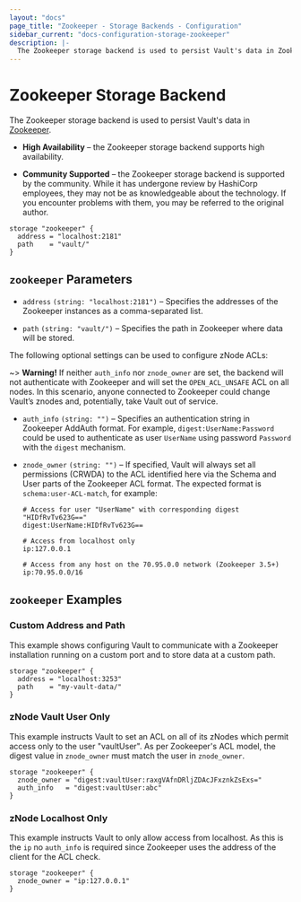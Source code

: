 ```yaml
---
layout: "docs"
page_title: "Zookeeper - Storage Backends - Configuration"
sidebar_current: "docs-configuration-storage-zookeeper"
description: |-
  The Zookeeper storage backend is used to persist Vault's data in Zookeeper.
---
```


# Zookeeper Storage Backend

The Zookeeper storage backend is used to persist Vault's data in
[Zookeeper][zk].

- **High Availability** – the Zookeeper storage backend supports high
  availability.

- **Community Supported** – the Zookeeper storage backend is supported by the
  community. While it has undergone review by HashiCorp employees, they may not
  be as knowledgeable about the technology. If you encounter problems with them,
  you may be referred to the original author.

```hcl
storage "zookeeper" {
  address = "localhost:2181"
  path    = "vault/"
}
```

## `zookeeper` Parameters

- `address` `(string: "localhost:2181")` – Specifies the addresses of the
  Zookeeper instances as a comma-separated list.

- `path` `(string: "vault/")` – Specifies the path in Zookeeper where data will
  be stored.

The following optional settings can be used to configure zNode ACLs:

~> **Warning!** If neither `auth_info` nor `znode_owner` are set, the backend
will not authenticate with Zookeeper and will set the `OPEN_ACL_UNSAFE` ACL on
all nodes. In this scenario, anyone connected to Zookeeper could change Vault’s
znodes and, potentially, take Vault out of service.

- `auth_info` `(string: "")` – Specifies an authentication string in Zookeeper
  AddAuth format. For example, `digest:UserName:Password` could be used to
  authenticate as user `UserName` using password `Password` with the `digest`
  mechanism.

- `znode_owner` `(string: "")` – If specified, Vault will always set all
  permissions (CRWDA) to the ACL identified here via the Schema and User parts
  of the Zookeeper ACL format. The expected format is `schema:user-ACL-match`,
  for example:

    ```text
    # Access for user "UserName" with corresponding digest "HIDfRvTv623G=="
    digest:UserName:HIDfRvTv623G==
    ```

    ```text
    # Access from localhost only
    ip:127.0.0.1
    ```

    ```text
    # Access from any host on the 70.95.0.0 network (Zookeeper 3.5+)
    ip:70.95.0.0/16
    ```

## `zookeeper` Examples

### Custom Address and Path

This example shows configuring Vault to communicate with a Zookeeper
installation running on a custom port and to store data at a custom path.

```hcl
storage "zookeeper" {
  address = "localhost:3253"
  path    = "my-vault-data/"
}
```

### zNode Vault User Only

This example instructs Vault to set an ACL on all of its zNodes which permit
access only to the user "vaultUser". As per Zookeeper's ACL model, the digest
value in `znode_owner` must match the user in `znode_owner`.

```hcl
storage "zookeeper" {
  znode_owner = "digest:vaultUser:raxgVAfnDRljZDAcJFxznkZsExs="
  auth_info   = "digest:vaultUser:abc"
}
```

### zNode Localhost Only

This example instructs Vault to only allow access from localhost. As this is the
`ip` no `auth_info` is required since Zookeeper uses the address of the client
for the ACL check.

```hcl
storage "zookeeper" {
  znode_owner = "ip:127.0.0.1"
}
```

[zk]: https://zookeeper.apache.org/
